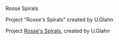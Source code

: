 Rosse Spirals

Project "Rosse's Spirals" created by U.Glahn

Project [Rosse's Spirals](http://www.deepsky-visuell.de/Projekte/Rosse.htm), created by U.Glahn


